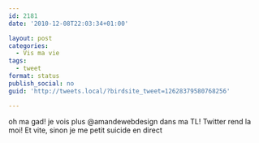 ```yaml
---
id: 2181
date: '2010-12-08T22:03:34+01:00'

layout: post
categories:
  - Vis ma vie
tags:
  - tweet
format: status
publish_social: no
guid: 'http://tweets.local/?birdsite_tweet=12628379580768256'

---
```


oh ma gad! je vois plus @amandewebdesign dans ma TL! Twitter rend la moi! Et vite, sinon je me petit suicide en direct
